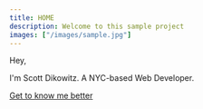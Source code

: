 ```yaml
---
title: HOME
description: Welcome to this sample project
images: ["/images/sample.jpg"]
---
```


Hey,

I'm Scott Dikowitz. A NYC-based Web Developer.

[Get to know me better](/about "Get to know me better")